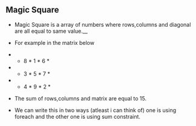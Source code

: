 
## Magic Square

* Magic Square is a array of numbers where rows,columns and diagonal are all equal to same value.__

* For example in the matrix below

*  * 8 * 1 * 6 * 

*  * 3 * 5 * 7 *

*  * 4 * 9 * 2 *

* The sum of rows,columns and matrix are equal to 15. 

* We can write this in two ways (atleast i can think of) one is using foreach and the other one is using sum constraint.
